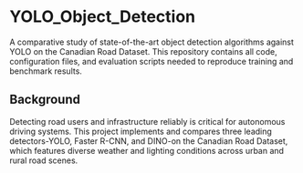 # YOLO_Object_Detection
A comparative study of state-of-the-art object detection algorithms against YOLO on the Canadian Road Dataset. This repository contains all code, configuration files, and evaluation scripts needed to reproduce training and benchmark results.

## Background
Detecting road users and infrastructure reliably is critical for autonomous driving systems. This project implements and compares three leading detectors-YOLO, Faster R-CNN, and DINO-on the Canadian Road Dataset, which features diverse weather and lighting conditions across urban and rural road scenes.
